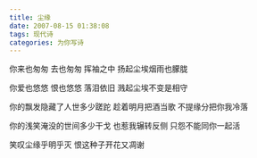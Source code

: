 ```yaml
---
title: 尘缘
date: 2007-08-15 01:38:08
tags: 现代诗
categories: 为你写诗
---
```

你来也匆匆
去也匆匆
挥袖之中
扬起尘埃烟雨也朦胧
<!-- more -->
你爱也悠悠
恨也悠悠
落泪依旧
溅起尘埃不变是相守

你的飘发隐藏了人世多少蹉跎
趁着明月把酒当歌
不提缘分把你我冷落

你的浅笑淹没的世间多少干戈
也惹我辗转反侧
只怨不能同你一起活

笑叹尘缘乎明乎灭
恨这种子开花又凋谢